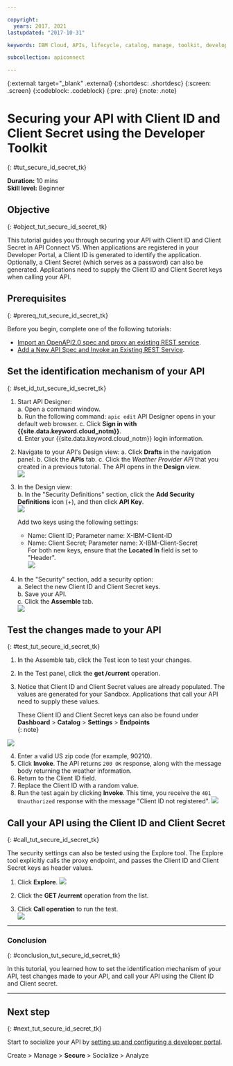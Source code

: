 ```yaml
---

copyright:
  years: 2017, 2021
lastupdated: "2017-10-31"

keywords: IBM Cloud, APIs, lifecycle, catalog, manage, toolkit, develop, dev portal, tutorials, API Connect V5

subcollection: apiconnect

---
```


{:external: target="_blank" .external}
{:shortdesc: .shortdesc}
{:screen: .screen}
{:codeblock: .codeblock}
{:pre: .pre}
{:note: .note}


# Securing your API with Client ID and Client Secret using the Developer Toolkit
{: #tut_secure_id_secret_tk}

**Duration:** 10 mins  
**Skill level:** Beginner


## Objective
{: #object_tut_secure_id_secret_tk}

This tutorial guides you through securing your API with Client ID and Client Secret in API Connect V5. When applications are registered in your Developer Portal, a Client ID is generated to identify the application. Optionally, a Client Secret (which serves as a password) can also be generated. Applications need to supply the Client ID and Client Secret keys when calling your API.


## Prerequisites
{: #prereq_tut_secure_id_secret_tk}

Before you begin, complete one of the following tutorials:
- [Import an OpenAPI2.0 spec and proxy an existing REST service](/docs/apiconnect/tutorials?topic=apiconnect-tut_rest_landing).
- [Add a New API Spec and Invoke an Existing REST Service](/docs/apiconnect/tutorials?topic=apiconnect-tut_rest_landing).


## Set the identification mechanism of your API
{: #set_id_tut_secure_id_secret_tk}

1. Start API Designer:  
   a. Open a command window.  
   b. Run the following command: `apic edit` 
      API Designer opens in your default web browser.
   c. Click **Sign in with {{site.data.keyword.cloud_notm}}**.  
   d. Enter your {{site.data.keyword.cloud_notm}} login information.  

2. Navigate to your API's Design view:
    a. Click **Drafts** in the navigation panel. 
    b. Click the **APIs** tab.
    c. Click the _Weather Provider API_ that you created in a previous tutorial. 
	   The API opens in the **Design** view.  
    ![](images/1_goto_drafts_api.png)  

3. In the Design view:  
   b. In the "Security Definitions" section, click the **Add Security Definitions** icon (+), and then click **API Key**.  
       ![](images/1b.png) 

	  Add two keys using the following settings:
      - Name: Client ID; Parameter name: X-IBM-Client-ID  
      - Name: Client Secret; Parameter name: X-IBM-Client-Secret  
      For both new keys, ensure that the **Located In** field is set to "Header".  
      ![](images/2a.png)    

4. In the "Security" section, add a security option:  
   a. Select the new Client ID and Client Secret keys.  
   b. Save your API.  
   c. Click the **Assemble** tab.  
    ![](images/3a.png) 

## Test the changes made to your API
{: #test_tut_secure_id_secret_tk}

1. In the Assemble tab, click the Test icon to test your changes.
2. In the Test panel, click the **get /current** operation.
3. Notice that Client ID and Client Secret values are already populated.
   The values are generated for your Sandbox. Applications that call your API need to supply these values.  

   These Client ID and Client Secret keys can also be found under  **Dashboard** > **Catalog** > **Settings** > **Endpoints**  
   {: note}
   
 ![](images/test_api_keys_1.png)

4. Enter a valid US zip code (for example, 90210). 
5. Click **Invoke**.
   The API returns `200 OK` response, along with the message body returning the weather information.
6. Return to the Client ID field. 
7. Replace the Client ID with a random value.
8. Run the test again by clicking **Invoke**. 
   This time, you receive the `401 Unauthorized` response with the message "Client ID not registered". 
  ![](images/test_api_keys_3.png)  
  

## Call your API using the Client ID and Client Secret
{: #call_tut_secure_id_secret_tk}

The security settings can also be tested using the Explore tool. The Explore tool explicitly calls the proxy endpoint, and passes the Client ID and Client Secret keys as header values.


1. Click **Explore**.
    ![](images/explore_1.png)

2. Click the **GET /current** operation from the list.  

3. Click **Call operation** to run the test.  
    ![](images/4.png)  
    
---

### Conclusion
{: #conclusion_tut_secure_id_secret_tk}

In this tutorial, you learned how to set the identification mechanism of your API, test changes made to your API, and call your API using the Client ID and Client secret. 

---

## Next step
{: #next_tut_secure_id_secret_tk}

Start to socialize your API by [setting up and configuring a developer portal](/docs/apiconnect?topic=apiconnect-tut_config_dev_portal).

Create > Manage > **Secure** > Socialize > Analyze
